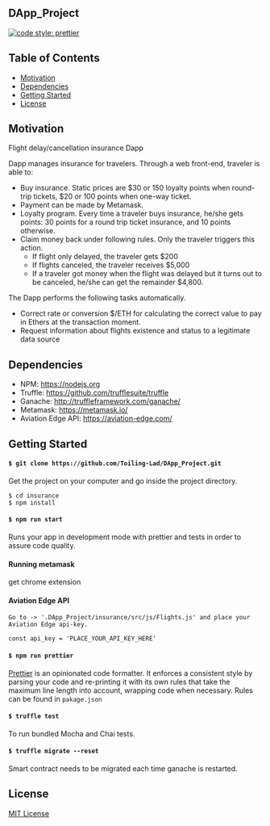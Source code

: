 ## DApp_Project

[![code style: prettier](https://img.shields.io/badge/code_style-prettier-ff69b4.svg?style=flat-square)](https://github.com/prettier/prettier)

## Table of Contents

* [ Motivation](#motivation)
* [ Dependencies ](#dependencies)
* [ Getting Started ](#getting-started)
* [ License ](#license)

## Motivation
Flight delay/cancellation insurance Dapp

Dapp manages insurance for travelers. Through a web front-end, traveler is able to:

- Buy insurance. Static prices are $30 or 150 loyalty points when round-trip tickets, $20 or 100 points when one-way ticket.
- Payment can be made by Metamask.
- Loyalty program. Every time a traveler buys insurance, he/she gets points: 30 points for a round trip ticket insurance, and 10 points otherwise.
- Claim money back under following rules. Only the traveler triggers this action.
  - If flight only delayed, the traveler gets $200
  - If flights canceled, the traveler receives $5,000
  - If a traveler got money when the flight was delayed but it turns out to be canceled, he/she can get the remainder $4,800.

The Dapp performs the following tasks automatically.

- Correct rate or conversion $/ETH for calculating the correct value to pay in Ethers at the transaction moment.
- Request information about flights existence and status to a legitimate data source


## Dependencies
- NPM: https://nodejs.org
- Truffle: https://github.com/trufflesuite/truffle
- Ganache: http://truffleframework.com/ganache/
- Metamask: https://metamask.io/
- Aviation Edge API: https://aviation-edge.com/

## Getting Started

#### `$ git clone https://github.com/Toiling-Lad/DApp_Project.git`

Get the project on your computer and go inside the project directory.

```
$ cd insurance
$ npm install
```


#### `$ npm run start`
Runs your app in development mode with prettier and tests in order to assure code quality.


#### Running metamask
get chrome extension


#### Aviation Edge API
 
 ```
 Go to -> '.DApp_Project/insurance/src/js/Flights.js' and place your Aviation Edge api-key.

 const api_key = 'PLACE_YOUR_API_KEY_HERE'
 ```

#### `$ npm run prettier`
[Prettier](https://github.com/prettier/prettier) is an opinionated code formatter. It enforces a consistent style by parsing your code and re-printing it with its own rules that take the maximum line length into account, wrapping code when necessary.
Rules can be found in `pakage.json`

#### `$ truffle test`
To run bundled Mocha and Chai tests.

#### `$ truffle migrate --reset`
Smart contract needs to be migrated each time ganache is restarted.

## License

[MIT License](LICENSE)

